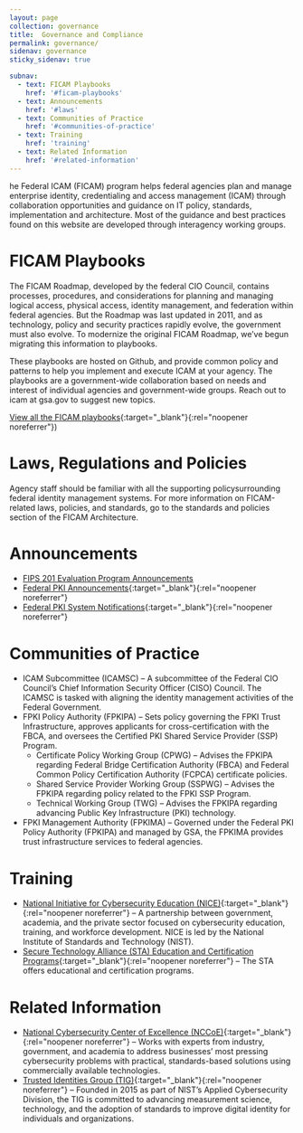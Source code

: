 ```yaml
---
layout: page
collection: governance
title:  Governance and Compliance
permalink: governance/
sidenav: governance
sticky_sidenav: true

subnav:
  - text: FICAM Playbooks
    href: '#ficam-playbooks'
  - text: Announcements
    href: '#laws'
  - text: Communities of Practice
    href: '#communities-of-practice'
  - text: Training
    href: 'training'
  - text: Related Information
    href: '#related-information'
---
```


he Federal ICAM (FICAM) program helps federal agencies plan and manage enterprise identity, credentialing and access management (ICAM) through collaboration opportunities and guidance on IT policy, standards, implementation and architecture. Most of the guidance and best practices found on this website are developed through interagency working groups.

# FICAM Playbooks

The FICAM Roadmap, developed by the federal CIO Council, contains processes, procedures, and considerations for planning and managing logical access, physical access, identity management, and federation within federal agencies. But the Roadmap was last updated in 2011, and as technology, policy and security practices rapidly evolve, the government must also evolve. To modernize the original FICAM Roadmap, we’ve begun migrating this information to playbooks. 

These playbooks are hosted on Github, and provide common policy and patterns to help you implement and execute ICAM at your agency. The playbooks are a government-wide collaboration based on needs and interest of individual agencies and government-wide groups. Reach out to icam at gsa.gov to suggest new topics.

[View all the FICAM playbooks](https://playbooks.idmanagement.gov/){:target="_blank"}{:rel="noopener noreferrer"})

# Laws, Regulations and Policies

Agency staff should be familiar with all the supporting policysurrounding federal identity management systems. For more information on FICAM-related laws, policies, and standards, go to the standards and policies section of the FICAM Architecture.

# Announcements

- [FIPS 201 Evaluation Program Announcements](../../sell/fips201ep)
- [Federal PKI Announcements](https://playbooks.idmanagement.gov/fpki/announcements/){:target="_blank"}{:rel="noopener noreferrer"}
- [Federal PKI System Notifications](https://playbooks.idmanagement.gov/fpki/notifications/){:target="_blank"}{:rel="noopener noreferrer"}
  
# Communities of Practice

- ICAM Subcommittee (ICAMSC) – A subcommittee of the Federal CIO Council’s Chief Information Security Officer (CISO) Council. The ICAMSC is tasked with aligning the identity management activities of the Federal Government.
- FPKI Policy Authority (FPKIPA) – Sets policy governing the FPKI Trust Infrastructure, approves applicants for cross-certification with the FBCA, and oversees the Certified PKI Shared Service Provider (SSP) Program.
    - Certificate Policy Working Group (CPWG) – Advises the FPKIPA regarding Federal Bridge Certification Authority (FBCA) and Federal Common Policy Certification Authority (FCPCA) certificate policies.
    - Shared Service Provider Working Group (SSPWG) – Advises the FPKIPA regarding policy related to the FPKI SSP Program.
    - Technical Working Group (TWG) – Advises the FPKIPA regarding advancing Public Key Infrastructure (PKI) technology.
- FPKI Management Authority (FPKIMA) – Governed under the Federal PKI Policy Authority (FPKIPA) and managed by GSA, the FPKIMA provides trust infrastructure services to federal agencies.

# Training

- [National Initiative for Cybersecurity Education (NICE)](https://www.nist.gov/itl/applied-cybersecurity/nice){:target="_blank"}{:rel="noopener noreferrer"} – A partnership between government, academia, and the private sector focused on cybersecurity education, training, and workforce development.  NICE is led by the National Institute of Standards and Technology (NIST).
- [Secure Technology Alliance (STA) Education and Certification Programs](https://www.securetechalliance.org/activities-education-and-certification-programs/){:target="_blank"}{:rel="noopener noreferrer"} – The STA offers educational and certification programs.

# Related Information

- [National Cybersecurity Center of Excellence (NCCoE)](https://nccoe.nist.gov/){:target="_blank"}{:rel="noopener noreferrer"} – Works with experts from industry, government, and academia to address businesses’ most pressing cybersecurity problems with practical, standards-based solutions using commercially available technologies.
- [Trusted Identities Group (TIG)](https://www.nist.gov/itl/tig/about){:target="_blank"}{:rel="noopener noreferrer"} – Founded in 2015 as part of NIST’s Applied Cybersecurity Division, the TIG is committed to advancing measurement science, technology, and the adoption of standards to improve digital identity for individuals and organizations.

